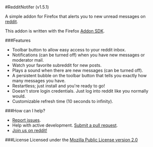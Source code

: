 #RedditNotifer (v1.5.1)

A simple addon for Firefox that alerts you to new unread messages on [reddit](http://reddit.com/).

This addon is written with the Firefox [Addon SDK](https://wiki.mozilla.org/Labs/Jetpack).

###Features

- Toolbar button to allow easy access to your reddit inbox.
- Notifications (can be turned off) when you have new messages or moderator mail.
- Watch your favorite subreddit for new posts.
- Plays a sound when there are new messages (can be turned off).
- A persistent bubble on the toolbar button that tells you exactly how many messages you have.
- Restartless; just install and you're ready to go!
- Doesn't store login credentials. Just log into reddit like you normally would.
- Customizable refresh time (10 seconds to infinity).

###How can I help?

- [Report issues](https://github.com/BoringCode/RedditNotifier/issues).
- Help with active development. [Submit a pull request](https://github.com/BoringCode/RedditNotifier/pulls).
- [Join us on reddit!](http://reddit.com/r/redditnotifier)

###License
Licensed under the [Mozilla Public License version 2.0](https://www.mozilla.org/MPL/2.0/)
